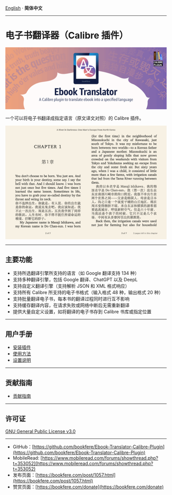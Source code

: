 [English](https://github.com/bookfere/Ebook-Translator-Calibre-Plugin/blob/master/README.md) · __简体中文__

---

# 电子书翻译器（Calibre 插件）

![Ebook Translator Calibre Plugin](images/logo.png)

一个可以将电子书翻译成指定语言（原文译文对照）的 Calibre 插件。

![Translation illustration](images/sample-sc.png)

---

## 主要功能

* 支持所选翻译引擎所支持的语言（如 Google 翻译支持 134 种）
* 支持多种翻译引擎，包括 Google 翻译、ChatGPT 以及 DeepL
* 支持自定义翻译引擎（支持解析 JSON 和 XML 格式响应）
* 支持所有 Calibre 所支持的电子书格式（输入格式 48 种，输出格式 20 种）
* 支持批量翻译电子书，每本书的翻译过程同时进行互不影响
* 支持缓存翻译内容，在请求失败或网络中断后无需重新翻译
* 提供大量自定义设置，如将翻译的电子书存到 Calibre 书库或指定位置

---

## 用户手册

* [安装插件](https://github.com/bookfere/Ebook-Translator-Calibre-Plugin/wiki/简体中文#安装插件)
* [使用方法](https://github.com/bookfere/Ebook-Translator-Calibre-Plugin/wiki/简体中文#使用方法)
* [设置说明](https://github.com/bookfere/Ebook-Translator-Calibre-Plugin/wiki/简体中文#设置说明)

---

## 贡献指南

* [贡献指南](https://github.com/bookfere/Ebook-Translator-Calibre-Plugin/blob/master/CONTRIBUTING.md)

---

## 许可证

[GNU General Public License v3.0](https://github.com/bookfere/Ebook-Translator-Calibre-Plugin/blob/master/LICENSE)

---

* GitHub：[https://github.com/bookfere/Ebook-Translator-Calibre-Plugin](https://github.com/bookfere/Ebook-Translator-Calibre-Plugin)
* MobileRead: [https://www.mobileread.com/forums/showthread.php?t=353052](https://www.mobileread.com/forums/showthread.php?t=353052)
* 发布页面：[https://bookfere.com/post/1057.html](https://bookfere.com/post/1057.html)
* 赞赏页面：[https://bookfere.com/donate](https://bookfere.com/donate)
